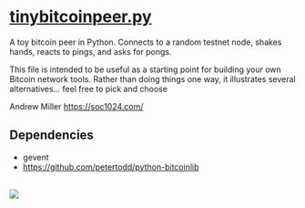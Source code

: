 [tinybitcoinpeer.py](/tinybitcoinpeer.py)
==================

A toy bitcoin peer in Python. Connects to a random testnet 
node, shakes hands, reacts to pings, and asks for pongs. 

This file is intended to be useful as a starting point for 
building your own Bitcoin network tools. Rather than doing 
things one way, it illustrates several alternatives... 
feel free to pick and choose

Andrew Miller https://soc1024.com/

Dependencies
------------
- gevent
- https://github.com/petertodd/python-bitcoinlib

<br>
<img src="./tbp.gif"/>
